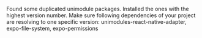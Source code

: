Found some duplicated unimodule packages. Installed the ones with the highest version number.
Make sure following dependencies of your project are resolving to one specific version:
 unimodules-react-native-adapter, expo-file-system, expo-permissions